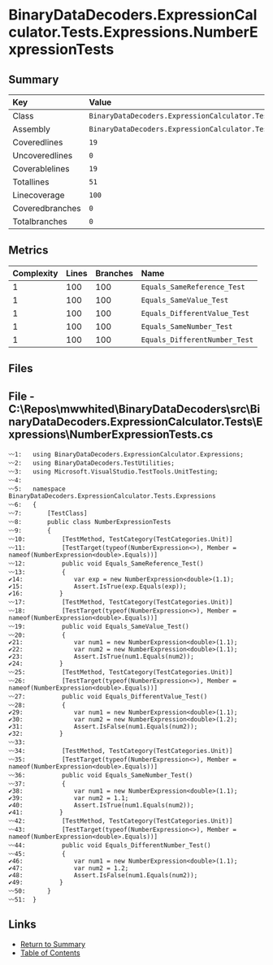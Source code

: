 ﻿# BinaryDataDecoders.ExpressionCalculator.Tests.Expressions.NumberExpressionTests

## Summary

| Key             | Value                                                                             |
| :-------------- | :-------------------------------------------------------------------------------- |
| Class           | `BinaryDataDecoders.ExpressionCalculator.Tests.Expressions.NumberExpressionTests` |
| Assembly        | `BinaryDataDecoders.ExpressionCalculator.Tests`                                   |
| Coveredlines    | `19`                                                                              |
| Uncoveredlines  | `0`                                                                               |
| Coverablelines  | `19`                                                                              |
| Totallines      | `51`                                                                              |
| Linecoverage    | `100`                                                                             |
| Coveredbranches | `0`                                                                               |
| Totalbranches   | `0`                                                                               |

## Metrics

| Complexity | Lines | Branches | Name                          |
| :--------- | :---- | :------- | :---------------------------- |
| 1          | 100   | 100      | `Equals_SameReference_Test`   |
| 1          | 100   | 100      | `Equals_SameValue_Test`       |
| 1          | 100   | 100      | `Equals_DifferentValue_Test`  |
| 1          | 100   | 100      | `Equals_SameNumber_Test`      |
| 1          | 100   | 100      | `Equals_DifferentNumber_Test` |

## Files

## File - C:\Repos\mwwhited\BinaryDataDecoders\src\BinaryDataDecoders.ExpressionCalculator.Tests\Expressions\NumberExpressionTests.cs

```CSharp
〰1:   using BinaryDataDecoders.ExpressionCalculator.Expressions;
〰2:   using BinaryDataDecoders.TestUtilities;
〰3:   using Microsoft.VisualStudio.TestTools.UnitTesting;
〰4:   
〰5:   namespace BinaryDataDecoders.ExpressionCalculator.Tests.Expressions
〰6:   {
〰7:       [TestClass]
〰8:       public class NumberExpressionTests
〰9:       {
〰10:          [TestMethod, TestCategory(TestCategories.Unit)]
〰11:          [TestTarget(typeof(NumberExpression<>), Member = nameof(NumberExpression<double>.Equals))]
〰12:          public void Equals_SameReference_Test()
〰13:          {
✔14:              var exp = new NumberExpression<double>(1.1);
✔15:              Assert.IsTrue(exp.Equals(exp));
✔16:          }
〰17:          [TestMethod, TestCategory(TestCategories.Unit)]
〰18:          [TestTarget(typeof(NumberExpression<>), Member = nameof(NumberExpression<double>.Equals))]
〰19:          public void Equals_SameValue_Test()
〰20:          {
✔21:              var num1 = new NumberExpression<double>(1.1);
✔22:              var num2 = new NumberExpression<double>(1.1);
✔23:              Assert.IsTrue(num1.Equals(num2));
✔24:          }
〰25:          [TestMethod, TestCategory(TestCategories.Unit)]
〰26:          [TestTarget(typeof(NumberExpression<>), Member = nameof(NumberExpression<double>.Equals))]
〰27:          public void Equals_DifferentValue_Test()
〰28:          {
✔29:              var num1 = new NumberExpression<double>(1.1);
✔30:              var num2 = new NumberExpression<double>(1.2);
✔31:              Assert.IsFalse(num1.Equals(num2));
✔32:          }
〰33:  
〰34:          [TestMethod, TestCategory(TestCategories.Unit)]
〰35:          [TestTarget(typeof(NumberExpression<>), Member = nameof(NumberExpression<double>.Equals))]
〰36:          public void Equals_SameNumber_Test()
〰37:          {
✔38:              var num1 = new NumberExpression<double>(1.1);
✔39:              var num2 = 1.1;
✔40:              Assert.IsTrue(num1.Equals(num2));
✔41:          }
〰42:          [TestMethod, TestCategory(TestCategories.Unit)]
〰43:          [TestTarget(typeof(NumberExpression<>), Member = nameof(NumberExpression<double>.Equals))]
〰44:          public void Equals_DifferentNumber_Test()
〰45:          {
✔46:              var num1 = new NumberExpression<double>(1.1);
✔47:              var num2 = 1.2;
✔48:              Assert.IsFalse(num1.Equals(num2));
✔49:          }
〰50:      }
〰51:  }
```

## Links

* [Return to Summary](Summary.md)
* [Table of Contents](../TOC.md)

